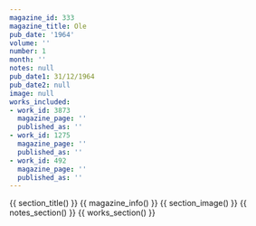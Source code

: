 ```yaml
---
magazine_id: 333
magazine_title: Ole
pub_date: '1964'
volume: ''
number: 1
month: ''
notes: null
pub_date1: 31/12/1964
pub_date2: null
image: null
works_included:
- work_id: 3873
  magazine_page: ''
  published_as: ''
- work_id: 1275
  magazine_page: ''
  published_as: ''
- work_id: 492
  magazine_page: ''
  published_as: ''
---
```


{{ section_title() }}
{{ magazine_info() }}
{{ section_image() }}
{{ notes_section() }}
{{ works_section() }}
